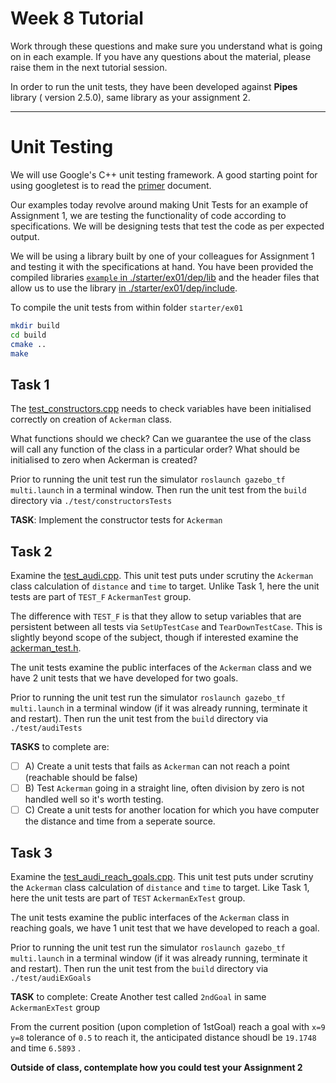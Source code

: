 Week 8 Tutorial 
=========================
Work through these questions and make sure you understand what is going on in each example. If you have any questions about the material, please raise them in the next tutorial session.

In order to run the unit tests, they have been developed against **Pipes** library ( version 2.5.0), same library as your assignment 2. 


-------

Unit Testing 
===============================

We will use Google's C++ unit testing framework. A good starting point for using googletest is to read the [primer] document. 

Our examples today revolve around making Unit Tests for an example of Assignment 1, we are testing the functionality of code according to specifications. We will be designing tests that test the code as per expected output. 

We will be using a library built by one of your colleagues for Assignment 1 and testing it with the specifications at hand. You have been provided the compiled libraries [`example` in ./starter/ex01/dep/lib](./starter/ex01/dep/lib) and the header files that allow us to use the library [ in ./starter/ex01/dep/include](./starter/ex01/dep/include).  

To compile the unit tests from within folder `starter/ex01`

```bash
mkdir build
cd build
cmake ..
make
```

Task 1
-------

The [test_constructors.cpp](./starter/ex01/test/test_constructors.cpp) needs to  check variables have been initialised correctly on creation of `Ackerman` class. 

What functions should we check? Can we guarantee the use of the class will call any function of the class in a particular order? What should be initialised to zero when Ackerman is created?

Prior to running the unit test run the simulator `roslaunch gazebo_tf multi.launch` in a terminal window. Then run the unit test from the `build` directory via `./test/constructorsTests`

**TASK**: Implement the constructor tests  for `Ackerman`

Task 2
-------

Examine the [test_audi.cpp](./starter/ex01/test/test_audi.cpp). This unit test puts under scrutiny the `Ackerman` class calculation of `distance` and `time` to target. Unlike Task 1, here the unit tests are part of `TEST_F` `AckermanTest` group. 

The difference with `TEST_F` is that they allow to setup variables that are persistent between all tests via `SetUpTestCase` and `TearDownTestCase`. This is slightly beyond scope of the subject, though if interested examine the [ackerman_test.h](./starter/ex01/test/ackerman_test.h).

The unit tests examine the public interfaces of the `Ackerman` class and we have 2 unit tests that we have developed for two goals.

Prior to running the unit test run the simulator `roslaunch gazebo_tf multi.launch` in a terminal window (if it was already running, terminate it and restart). Then run the unit test from the `build` directory via `./test/audiTests`

**TASKS** to complete are:

- [ ] A) Create a unit tests that fails as `Ackerman` can not reach a point (reachable should be false)
- [ ] B) Test `Ackerman` going in a straight line, often division by zero is not handled well so it's worth testing.
- [ ] C) Create a unit tests for another location for which you have computer the distance and time from a seperate source.

Task 3
-------

Examine the [test_audi_reach_goals.cpp](./starter/ex01/test/test_audi_reach_goals.cpp). This unit test puts under scrutiny the `Ackerman` class calculation of `distance` and `time` to target. Like Task 1, here the unit tests are part of `TEST` `AckermanExTest` group. 

The unit tests examine the public interfaces of the `Ackerman` class in reaching goals, we have 1 unit test that we have developed to reach a goal.

Prior to running the unit test run the simulator `roslaunch gazebo_tf multi.launch` in a terminal window (if it was already running, terminate it and restart). Then run the unit test from the `build` directory via `./test/audiExGoals`

**TASK** to complete: Create Another test called `2ndGoal` in same `AckermanExTest` group

From the current position (upon completion of 1stGoal) reach a goal with `x=9 y=8`  tolerance of `0.5` to reach it, the anticipated distance shoudl be `19.1748` and time `6.5893`  .

**Outside of class, contemplate how you could test your Assignment 2**    


[primer]: https://github.com/google/googletest/blob/master/docs/primer.md
